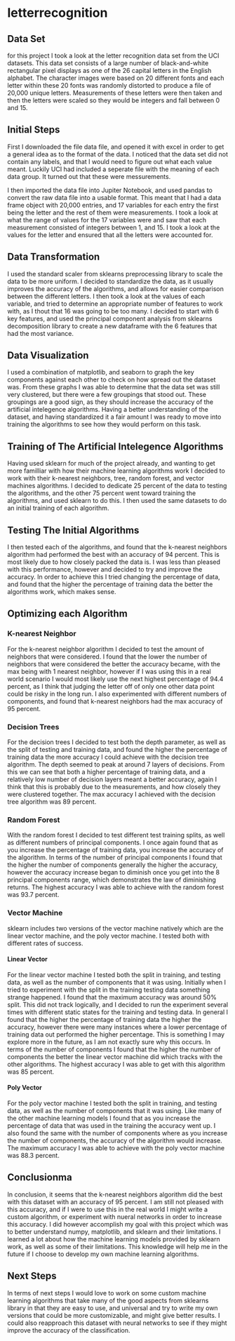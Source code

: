 # letterrecognition

## Data Set
for this project I took a look at the letter recognition data set from the UCI datasets. This data set consists of a large number of black-and-white rectangular pixel displays as one of the 26 capital letters in the English alphabet. The character images were based on 20 different fonts and each letter within these 20 fonts was randomly distorted to produce a file of 20,000 unique letters. Measurements of these letters were then taken and then the letters were scaled so they would be integers and fall between 0 and 15.

## Initial Steps
First I downloaded the file data file, and opened it with excel in order to get a general idea as to the format of the data. I noticed that the data set did not contain any labels, and that I would need to figure out what each value meant. Luckily UCI had included a seperate file with the meaning of each data group.  It turned out that these were messurements.

I then imported the data file into Jupiter Notebook, and used pandas to convert the raw data file into a usable format.  This meant that I had a data frame object with 20,000 entries, and 17 variables for each entry the first being the letter and the rest of them were measurements.  I took a look at what the range of values for the 17 variables were and saw that each measurement consisted of integers between 1, and 15.  I took a look at the values for the letter and ensured that all the letters were accounted for.

## Data Transformation
I used the standard scaler from sklearns preprocessing library to scale the data to be more uniform. I decided to standardize the data, as it usually improves the accuracy of the algorithms, and allows for easier comparison between the different letters. I then took a look at the values of each variable, and tried to determine an appropriate number of features to work with, as I thout that 16 was going to be too many. I decided to start with 6 key features, and used the principal component analysis from sklearns decomposition library to create a new dataframe with the 6 features that had the most variance.

## Data Visualization
I used a combination of matplotlib, and seaborn to graph the key components against each other to check on how spread out the dataset was. From these graphs I was able to determine that the data set was still very clustered, but there were a few groupings that stood out. These groupings are a good sign, as they should increase the accuracy of the artificial intelegence algorithms.  Having a better understanding of the dataset, and having standardized it a fair amount I was ready to move into training the algorithms to see how they would perform on this task.

## Training of The Artificial Intelegence Algorithms
Having used sklearn for much of the project already, and wanting to get more familliar with how their machine learning algorithms work I decided to work with their k-nearest neighbors, tree, random forest, and vector machines algorithms. I decided to dedicate 25 percent of the data to testing the algorithms, and the other 75 percent went toward training the algorithms, and used sklearn to do this. I then used the same datasets to do an initial training of each algorithm.

## Testing The Initial Algorithms
I then tested each of the algorithms, and found that the k-nearest neighbors algorithm had performed the best with an accuracy of 94 percent. This is most likely due to how closely packed the data is.  I was less than pleased with this performance, however and decided to try and improve the accuracy. In order to achieve this I tried changing the percentage of data, and found that the higher the percentage of training data the better the algorithms work, which makes sense.

## Optimizing each Algorithm
### K-nearest Neighbor
For the k-nearest neighbor algorithm I decided to test the amount of neighbors that were considered.  I found that the lower the number of neighbors that were considered the better the accuracy became, with the max being with 1 nearest neighbor, however if I was using this in a real world scenario I would most likely use the next highest percentage of 94.4 percent, as I think that judging the letter off of only one other data point could be risky in the long run.  I also experimented with different numbers of components, and found that k-nearest neighbors had the max accuracy of 95 percent.

### Decision Trees
For the decision trees I decided to test both the depth parameter, as well as the split of testing and training data, and found the higher the percentage of training data the more accuracy I could achieve with the decision tree algorithm.  The depth seemed to peak at around 7 layers of decisions.  From this we can see that both a higher percentage of training data, and a relatively low number of decision layers meant a better accuracy, again I think that this is probably due to the measurements, and how closely they were clustered together.  The max accuracy I achieved with the decision tree algorithm was 89 percent.

### Random Forest
With the random forest I decided to test different test training splits, as well as different numbers of principal components.  I once again found that as you increase the percentage of training data, you increase the accuracy of the algorithm.  In terms of the number of principal components I found that the higher the number of components generally the higher the accuracy, however the accuracy increase began to diminish once you get into the 8 principal components range, which demonstrates the law of diminishing returns.  The highest accuracy I was able to achieve with the random forest was 93.7 percent.

### Vector Machine
sklearn includes two versions of the vector machine natively which are the linear vector machine, and the poly vector machine.  I tested both with different rates of success.
#### Linear Vector
For the linear vector machine I tested both the split in training, and testing data, as well as the number of components that it was using.  Initially when I tried to experiment with the split in the training testing data something strange happened. I found that the maximum accuracy was around 50% split.  This did not track logically, and I decided to run the experiment several times with different static states for the training and testing data.  In general I found that the higher the percentage of training data the higher the accuracy, however there were many instances where a lower percentage of training data out performed the higher percentage.  This is something I may explore more in the future, as I am not exactly sure why this occurs.  In terms of the number of components I found that the higher the number of components the better the linear vector machine did which tracks with the other algorithms. The highest accuracy I was able to get with this algorithm was 85 percent.

#### Poly Vector
For the poly vector machine I tested both the split in training, and testing data, as well as the number of components that it was using.  Like many of the other machine learning models I found that as you increase the percentage of data that was used in the training the accuracy went up.  I also found the same with the number of components where as you increase the number of components, the accuracy of the algorithm would increase.  The maximum accuracy I was able to achieve with the poly vector machine was 88.3 percent.

## Conclusionma
In conclusion, it seems that the k-nearest neighbors algorithm did the best with this dataset with an accuracy of 95 percent.  I am still not pleased with this accuracy, and if I were to use this in the real world I might write a custom algorithm, or experiment with nueral networks in order to increase this accuracy.  I did however accomplish my goal with this project which was to better understand numpy, matplotlib, and sklearn and their limitations.  I learned a lot about how the machine learning models provided by sklearn work, as well as some of their limitations.  This knowledge will help me in the future if I choose to develop my own machine learning algorithms.

## Next Steps
In terms of next steps I would love to work on some custom machine learning algorithms that take many of the good aspects from sklearns library in that they are easy to use, and universal and try to write my own versions that could be more customizable, and might give better results.  I could also reapproach this dataset with neural networks to see if they might improve the accuracy of the classification.
